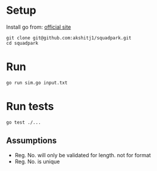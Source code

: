 # Setup
Install go from: [official site](https://golang.org/doc/install)
```
git clone git@github.com:akshitj1/squadpark.git
cd squadpark
```

# Run
`go run sim.go input.txt`

# Run tests
`go test ./...`

## Assumptions
- Reg. No. will only be validated for length. not for format
- Reg. No. is unique